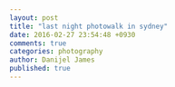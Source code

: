 ```yaml
---
layout: post
title: "last night photowalk in sydney"
date: 2016-02-27 23:54:48 +0930
comments: true
categories: photography
author: Danijel James
published: true
---
```

